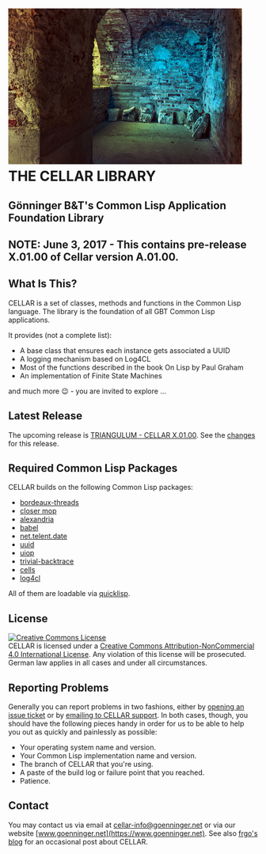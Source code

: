 # <img src="https://github.com/dg1sbg/cellar/raw/X.01.00/root-cellar.jpg"/>  THE CELLAR LIBRARY

<p><h2><b>Gönninger B&T's Common Lisp Application Foundation Library</b></h2>

## NOTE:  June 3, 2017 - This contains pre-release X.01.00 of Cellar version A.01.00.

## What Is This?
CELLAR is a set of classes, methods and functions in the Common Lisp language. The library is the foundation of all GBT Common Lisp applications.

It provides (not a complete list):

* A base class that ensures each instance gets associated a UUID
* A logging mechanism based on Log4CL
* Most of the functions described in the book On Lisp by Paul Graham
* An implementation of Finite State Machines

and much more 😉 - you are invited to explore ...

## Latest Release
The upcoming release is [TRIANGULUM - CELLAR X.01.00](https://github.com/dg1sbg/cellar/releases/tag/CELLAR_PREREL_X0100). See the [changes](https://github.com/dg1sbg/cellar/milestone/1) for this release.

## Required Common Lisp Packages
CELLAR builds on the following Common Lisp packages:

* [bordeaux-threads](https://common-lisp.net/project/bordeaux-threads/)
* [closer mop](https://common-lisp.net/project/closer/)
* [alexandria](https://common-lisp.net/project/alexandria/)
* [babel](https://common-lisp.net/project/babel/)
* [net.telent.date](http://www.cliki.net/net-telent-date)
* [uuid](http://www.cliki.net/uuid)
* [uiop](http://www.cliki.net/uiop)
* [trivial-backtrace](http://www.cliki.net/trivial-backtrace)
* [cells](https://github.com/kennytilton/cells/wiki)
* [log4cl](https://github.com/7max/log4cl)

All of them are loadable via [quicklisp](https://www.quicklisp.org/).

## License
<a rel="license" href="http://creativecommons.org/licenses/by-nc/4.0/"><img alt="Creative Commons License" style="border-width:0" src="https://i.creativecommons.org/l/by-nc/4.0/88x31.png" /></a><br />CELLAR is licensed under a <a rel="license" href="http://creativecommons.org/licenses/by-nc/4.0/">Creative Commons Attribution-NonCommercial 4.0 International License</a>. Any violation of this license will be prosecuted. German law applies in all cases and under all circumstances.

## Reporting Problems
Generally you can report problems in two fashions, either by [opening an issue ticket](https://github.com/dg1sbg/cellar/issues/new) or by [emailing to CELLAR support](mailto:cellar-support@goenninger.net). In both cases, though, you should have the following pieces handy in order for us to be able to help you out as quickly and painlessly as possible:

* Your operating system name and version.
* Your Common Lisp implementation name and version.
* The branch of CELLAR that you're using.
* A paste of the build log or failure point that you reached.
* Patience.

## Contact
You may contact us via email at [cellar-info@goenninger.net](mailto:cellar-info@goenninger.net) or via our website [www.goenninger.net](https://www.goenninger.net). See also [frgo's blog](http://ham-and-eggs-from-frgo.blogspot.de) for an occasional post about CELLAR.
